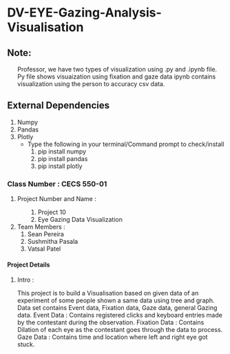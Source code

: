 # DV-EYE-Gazing-Analysis-Visualisation

## Note:
 <ol>
    <p> Professor, we have two types of visualization using .py and .ipynb file. 
      Py file shows visuaization using fixation and gaze data
      ipynb contains visualization using the person to accuracy csv data.  
  </p></ol>

## External Dependencies 
  <ol>
  <li>Numpy</li>
  <li>Pandas</li>
  <li>Plotly
    <ul>
      <li>Type the following in your terminal/Command prompt to check/install
      <ol>
      <li>pip install numpy</li>
      <li>pip install pandas</li>
      <li>pip install plotly</li>
      </ol></li></li>
    </ul>
  </ol>
  
###  Class Number : CECS 550-01  
  <ol>
    <li>Project Number and Name : 
    <ul>
          <ol>
          <li>Project 10</li>
          <li>Eye Gazing Data Visualization</li>
          </ol>
    </ul>
    </li>
    <li>Team Members : 
        <ol>
          <li>Sean Pereira</li>
          <li>Sushmitha Pasala</li>
          <li>Vatsal Patel</li>
        </ol>
      </li>
  </ol>
  
#### Project Details
  <ol>
    <li>Intro :<p>This project is to build a Visualisation based on given data of an experiment of some people shown a same data using tree and graph. Data set contains Event data, Fixation data, Gaze data, general Gazing data.
      Event Data : Contains registered clicks and keyboard entries made by the contestant during the observation.
      Fixation Data : Contains Dilation of each eye as the contestant goes through the data to process.
      Gaze Data : Contains time and location where left and right eye got stuck.</p></li>
  </ol>
